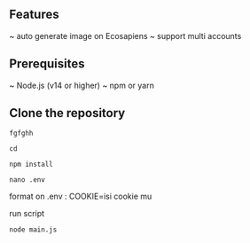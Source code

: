 ## Features
~ auto generate image on Ecosapiens
~ support multi accounts

## Prerequisites
~ Node.js (v14 or higher)
~ npm or yarn 

## Clone the repository
```
fgfghh
```
```
cd
```
```
npm install
```
```
nano .env
```
format on .env : COOKIE=isi cookie mu

run script
```
node main.js
```
